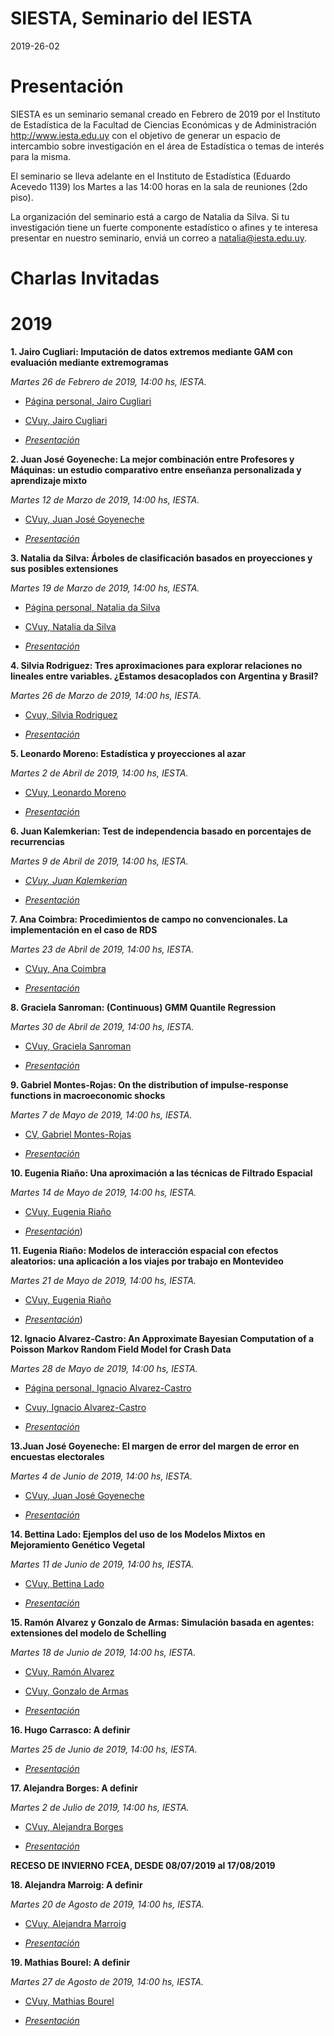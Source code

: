 
SIESTA, Seminario del IESTA
======================

2019-26-02

Presentación 
============
SIESTA es un seminario semanal creado en Febrero de 2019 por el Instituto de Estadística de la Facultad de Ciencias Económicas y de Administración http://www.iesta.edu.uy con el objetivo de generar un espacio de intercambio sobre investigación en el área de Estadística o temas de interés para la misma.

El seminario se lleva adelante en el Instituto de Estadística (Eduardo Acevedo 1139) los Martes a las 14:00 horas en la sala de reuniones (2do piso).

La organización del seminario está a cargo de Natalia da Silva. Si tu investigación tiene un fuerte componente estadístico o afines y te interesa presentar en nuestro seminario, enviá un correo a natalia@iesta.edu.uy.

Charlas Invitadas
============

# 2019
  
**1. Jairo Cugliari: Imputación de datos extremos mediante GAM con evaluación mediante extremogramas**
    
*Martes 26 de Febrero de 2019, 14:00 hs, IESTA.*

+ [Página personal, Jairo Cugliari](http://eric.univ-lyon2.fr/jcugliari/es/)

+ [CVuy, Jairo Cugliari](https://exportcvuy.anii.org.uy/cv/?41e561e023c8b358c9508ff67591bfa9a54ef0d52da3967733756ae17dd2bba39b12c163e1121ddabf59d03a3438e4e4d012746a7b40d7673af500c7f65c0fc2)

+ [*Presentación*](https://github.com/natydasilva/SIESTA/blob/master/Presentaciones/02_26_19_Jair0_Cugliari.pdf)



**2. Juan José Goyeneche: La mejor combinación entre Profesores y Máquinas: un estudio comparativo entre enseñanza personalizada y aprendizaje mixto**
    
*Martes 12 de Marzo de 2019, 14:00 hs, IESTA.*

+ [CVuy, Juan José Goyeneche](http://www.iesta.edu.uy/wp-content/uploads/2017/04/jjgoye-cvuy.pdf)

+ [*Presentación*](https://github.com/natydasilva/SIESTA/blob/master/Presentaciones/03_12_19_JJ_Goyeneche.pdf) 

**3. Natalia da Silva: Árboles de clasificación basados en proyecciones y sus posibles extensiones**
    
*Martes 19 de Marzo de 2019, 14:00 hs, IESTA.*

+ [Página personal, Natalia da Silva](http://natydasilva.com)

+ [CVuy, Natalia da Silva](https://exportcvuy.anii.org.uy/cv/?920277b8728c07251a3b8fbd984e40c16ee9e023542c4531f055f8792edb0d377cf99b05d4e324271a9779613cc0392d2a3ab4a048e4e52ed938161061abc5de)

+ [*Presentación*](https://natydasilva.github.io/PPtreeExtupdate/#1) 


**4. Silvia Rodriguez: Tres aproximaciones para explorar relaciones no lineales entre variables. ¿Estamos desacoplados con Argentina y Brasil?**
    
*Martes 26 de Marzo de 2019, 14:00 hs, IESTA.*

+ [Cvuy, Silvia Rodriguez](https://exportcvuy.anii.org.uy/pdf/?fbd33dd7feb658f7abc99bc60a6cc2cf4115949571b1fb78a0cc9a51bde3486fa4d459a28df98535bc55d02ebdab1d0a800b0e5bb8d30e09c76995d634c48710)

+ [*Presentación*](https://github.com/natydasilva/SIESTA/blob/master/Presentaciones/03_26_19_Silvia_Rodriguez.pdf) 

**5. Leonardo Moreno:  Estadística y proyecciones al azar**
    
*Martes 2 de Abril de 2019, 14:00 hs, IESTA.*

+ [CVuy, Leonardo Moreno](http://www.iesta.edu.uy/wp-content/uploads/2017/04/CV_Leonardo-Moreno.pdf) 

+ [*Presentación*](https://github.com/natydasilva/SIESTA/blob/master/Presentaciones/04_02_19_Leonardo_Moreno.pdf) 

**6.  Juan Kalemkerian: Test de independencia basado en porcentajes de recurrencias**
    
*Martes 9 de Abril de 2019, 14:00 hs, IESTA.*

+ [*CVuy, Juan Kalemkerian*](https://exportcvuy.anii.org.uy/CvEstatico/?urlId=23b205dc9eac38e4698f3053f69b95f853433625e738daa1f3042e8cded394912497a43c8943f1105b4bd74f01919071b5c637029f8b305ec6a1aaec60405f07&formato=pdf&convocatoria=21) 

+ [*Presentación*](https://github.com/natydasilva/SIESTA/blob/master/Presentaciones/04_09_19_Juan_Kalemkerian.pdf) 


**7. Ana Coimbra: Procedimientos de campo no convencionales. La implementación en el caso de RDS**
    
*Martes 23 de Abril de 2019, 14:00 hs, IESTA.*

+ [CVuy, Ana Coimbra](https://exportcvuy.anii.org.uy/cv/?8021f36c72e0357f637d284b47938d2bf589af482ebd97bf05ee005533b01f978f80f274744021c854887779f8ac7f03c94fffcae91dce0a497e5ff82731c163)

+ [*Presentación*](https://github.com/natydasilva/SIESTA/blob/master/Presentaciones/04_23_19_Ana_Coimbra.pdf) 

**8. Graciela Sanroman: (Continuous) GMM Quantile Regression**
    
*Martes 30 de Abril de 2019, 14:00 hs, IESTA.*

+ [CVuy, Graciela Sanroman](https://exportcvuy.anii.org.uy/cv/?9eeebd9d36ab148e8ba440ba33975d277a6c5992bda1e85e8da1b3a4166787cd21efe1b7b2aa78ed4d7f062e4c91cf537c5aebcf014b7cdde01cd4392ba48779)

+ [*Presentación*](https://github.com/natydasilva/SIESTA/blob/master/Presentaciones/04_30_19_Sanroman.pdf) 

**9. Gabriel Montes-Rojas: On the distribution of impulse-response functions in macroeconomic shocks**
    
*Martes 7 de Mayo de 2019, 14:00 hs, IESTA.*

+ [CV, Gabriel Montes-Rojas ](https://github.com/natydasilva/SIESTA/blob/master/CV/CV_Montes-Rojas.pdf)

+ [*Presentación*](https://github.com/natydasilva/SIESTA/blob/master/Presentaciones/05_07_19_Gabriel_Montes-Rojas.pdf) 


**10. Eugenia Riaño: Una aproximación a las técnicas de Filtrado Espacial**
    
*Martes 14 de Mayo de 2019, 14:00 hs, IESTA.*

+  [CVuy, Eugenia Riaño](https://exportcvuy.anii.org.uy/cv/?24d9b45080088429db1dcc05c3a1fe0bde88a3442d987c8945d147a60191b3428c2af33c1dac11d3c4af958893384f2a5b8b26b94b3cf6a8d5de919600e03cb8)

+ [*Presentación*](https://github.com/natydasilva/SIESTA/blob/master/Presentaciones/05_14_19_Eugenia_Riaño.pdf)) 

**11. Eugenia Riaño: Modelos de interacción espacial con efectos aleatorios: una aplicación a los viajes por trabajo en Montevideo**
    
*Martes 21 de Mayo de 2019, 14:00 hs, IESTA.*

+ [CVuy, Eugenia Riaño](https://exportcvuy.anii.org.uy/cv/?24d9b45080088429db1dcc05c3a1fe0bde88a3442d987c8945d147a60191b3428c2af33c1dac11d3c4af958893384f2a5b8b26b94b3cf6a8d5de919600e03cb8)

+ [*Presentación*](https://github.com/natydasilva/SIESTA/blob/master/Presentaciones/05_21_19_Eugenia_Riaño.pdf)) 

**12. Ignacio Alvarez-Castro: An Approximate Bayesian Computation of a Poisson Markov Random Field Model for Crash Data**
    
*Martes 28 de Mayo de 2019, 14:00 hs, IESTA.*

+ [Página personal, Ignacio Alvarez-Castro](nachalca.netlify.com)

+ [Cvuy, Ignacio Alvarez-Castro ](https://exportcvuy.anii.org.uy/cv/?f8ed8bf31a8041cecdc5153aa486b483b9dbc92eeec87a4f1008faea2f447fa1523b92127db5289ff92636af02a3d61fe89cfcc30ee8fbff78e0a87462d69388m)

+ [*Presentación*](https://github.com/natydasilva/SIESTA/blob/master/Presentaciones/05_28_19_Ignacio_Alvarez-Castro.pdf) 


**13.Juan José Goyeneche: El margen de error del margen de error en encuestas electorales**

*Martes 4 de Junio de 2019, 14:00 hs, IESTA.*

+ [CVuy, Juan José Goyeneche ](http://www.iesta.edu.uy/wp-content/uploads/2017/04/jjgoye-cvuy.pdf)

+ [*Presentación*](https://github.com/natydasilva/SIESTA/blob/master/Presentaciones/06_04_19_JJ_Goyeneche.pdf) 

**14. Bettina Lado: Ejemplos del uso de los Modelos Mixtos en Mejoramiento Genético Vegetal**
    
*Martes 11 de Junio de 2019, 14:00 hs, IESTA.*

+ [CVuy, Bettina Lado](https://exportcvuy.anii.org.uy/cv/?af3269700693479a0d4d7356e0e22ec6a50e41ffef532baa7612b6ad0f019106bb83c4a8c575821526a97179d7ed4c5e94d01f5ab598c8894fd64fe581df23ea)

+ [*Presentación*]() 

**15. Ramón Alvarez y Gonzalo de Armas: Simulación basada en agentes: extensiones del modelo de Schelling**
    
*Martes 18 de Junio de 2019, 14:00 hs, IESTA.*

+ [CVuy, Ramón Alvarez](https://exportcvuy.anii.org.uy/cv/?f59bca8752a8e6ce2bc21fa794e23f5b611155260c77628f614e67c5376e69581e04aa1b2cf92c51f8c465096c185ca4852be7d573ca9dadd28f02808a967b5d)

+ [CVuy, Gonzalo de Armas](https://exportcvuy.anii.org.uy/cv/?b6e212c883e7b27ad686e7632156d350f810cf6bb10117efc25d9da4802f5e47b389720f56b03a7fed3129181e2bb261d5949cd330f0b06176f18798b21a37cb)

+ [*Presentación*]() 


**16. Hugo Carrasco: A definir**
    
*Martes 25 de Junio de 2019, 14:00 hs, IESTA.*


+ [*Presentación*]() 


**17. Alejandra Borges: A definir**

*Martes 2 de Julio de 2019, 14:00 hs, IESTA.*

+ [CVuy, Alejandra Borges](https://exportcvuy.anii.org.uy/cv/?3388e291681b4ecbaae1820c0f38cc5785e029fa12f2d40cf34ed2449dd658fd4501e77fe59607800b270f1cc2558a8f9651d1249604a0439119d2b6e864d8b4)

+ [*Presentación*]() 



**RECESO DE INVIERNO FCEA, DESDE 08/07/2019 al 17/08/2019**



**18. Alejandra Marroig: A definir**
    
*Martes 20 de Agosto de 2019, 14:00 hs, IESTA.*

+ [CVuy, Alejandra Marroig](https://exportcvuy.anii.org.uy/cv/?493d4abd0c45d325504a74b8fd8381576a86a90b441012b3a970870662b5357a9a2e2c0a981f6000e2fb9764705b37f7996928b438b45957597c61745c232030)

+ [*Presentación*]() 

**19. Mathias Bourel: A definir**
     
*Martes 27 de Agosto de 2019, 14:00 hs, IESTA.*

+ [CVuy, Mathias Bourel](https://exportcvuy.anii.org.uy/cv/?90727ce5d69763df893cf35eb1a77530acd0bf809be98a78a7d844948bd29acd7b6d15684469c6b2ed3575cc657e69187e42dc010f928025e20e3e3036fc3b6b)

+ [*Presentación*]() 

 <!--


**20.  A definir**
*Martes 3 de Septiembre de 2019, 14:00 hs, IESTA.*

+ [*CVuy*]()

+ [*Presentación*]() 

**21.  A definir**
*Martes 10 de Septiembre de 2019, 14:00 hs, IESTA.*

+ [*CVuy*]()

+ [*Presentación*]() 

**22.  A definir**
*Martes 17 de Septiembre de 2019, 14:00 hs, IESTA.*

+ [*CVuy*]()

+ [*Presentación*]() 

**23.  A definir**
*Martes 24 de Septiembre de 2019, 14:00 hs, IESTA.*

+ [*CVuy*]()

+ [*Presentación*]() 

**24.  A definir**
*Martes 1 de Octubre de 2019, 14:00 hs, IESTA.*

+ [*CVuy*]()

+ [*Presentación*]() 

**25.  A definir**
*Martes 15 de Octubre de 2019, 14:00 hs, IESTA.*

+ [*CVuy*]()

+ [*Presentación*]() 

**26.  A definir**
*Martes 22 de Octubre de 2019, 14:00 hs, IESTA.*

+ [*CVuy*]()

+ [*Presentación*]() --> 